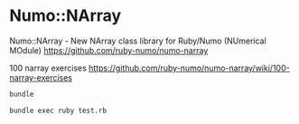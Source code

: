 # Numo::NArray

Numo::NArray - New NArray class library for Ruby/Numo (NUmerical MOdule)
<https://github.com/ruby-numo/numo-narray>

100 narray exercises
<https://github.com/ruby-numo/numo-narray/wiki/100-narray-exercises>

```bash
bundle

bundle exec ruby test.rb
```
